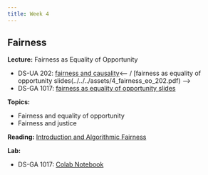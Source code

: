 ```yaml
---
title: Week 4
---
```


## Fairness

**Lecture:** Fairness as Equality of Opportunity

* DS-UA 202: [fairness and causality](../../../assets/5_counterfactual_fairness_2023_202.pdf)<-- / [fairness as equality of opportunity slides(../../../assets/4_fairness_eo_202.pdf) -->
* DS-GA 1017: [fairness as equality of opportunity slides](../../../assets/4_Fairness_1017.pdf)  

**Topics:**

* Fairness and equality of opportunity
* Fairness and justice

**Reading:**  [Introduction and Algorithmic Fairness](../../../assets/fairness_reader_2023.pdf) 

**Lab:** 

<!-- * DS-UA 202: [Colab Notebook](https://colab.research.google.com/drive/1_cKmYBThdBUUpeS0YIU6Hld9azqk6k_L#scrollTo=9Ws1B9ibP-yT)  -->
* DS-GA 1017: [Colab Notebook](https://colab.research.google.com/drive/1Tlwki8n4aPfPSlWTfjvjgaNxsoRGOeML?usp=sharing)
